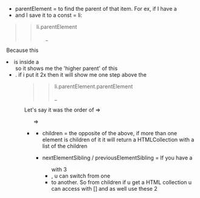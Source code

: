 - parentElement = to find the parent of that item. For ex, if I have a <li> and I save it to a const = li:
>> li.parentElement
>> <ul>_</ul>
Because this <li> is inside a <ul> so it shows me the 'higher parent' of this <li>. if i put it 2x then it will show me one step above the <ul>
>> li.parentElement.parentElement
>> <body>_</body>
Let's say it was the order of <body> => <ul> => <li>

- children = the opposite of the above, if more than one element is children of it it will return a HTMLCollection with a list of the children

- nextElementSibling / previousElementSibling = If you have a <ul> with 3 <li>, u can switch from one <li> to another. So from children if u get a HTML collection u can access with [] and as well use these 2
